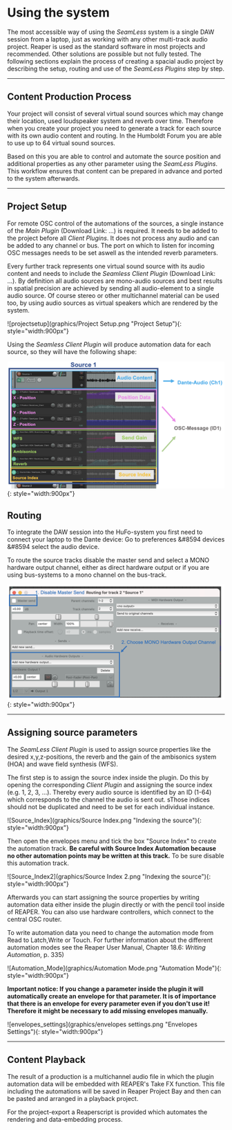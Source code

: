# Using the system

The most accessible way of using the *SeamLess* system is a single DAW session from a laptop, just as working with any other multi-track audio project.
Reaper is used as the standard software in most projects and recommended.
Other solutions are possible but not fully tested.
The following sections explain the process of creating a spacial audio project by describing the setup, routing and use of the *SeamLess Plugins* step by step.  

---

## Content Production Process

Your project will consist of several virtual sound sources which may change their location, used loudspeaker system and reverb over time. 
Therefore when you create your project you need to generate a track for each source with its own audio content and routing. In the Humboldt Forum you are able to use up to 64 virtual sound sources. 

Based on this you are able to control and automate the source position and additional properties as any other parameter using the *SeamLess Plugins*.
This workflow ensures that content can be prepared in advance and ported to the system afterwards. 

---

## Project Setup 

For remote OSC control of the automations of the sources, a single instance of the *Main Plugin* (Download Link: ...) is required. It needs to be added to the project before all *Client Plugins*. It does not process any audio and can be added to any channel or bus. The port on which to listen for incoming OSC messages needs to be set aswell as the intended reverb parameters.

Every further track represents one virtual sound source with its audio content and needs to include the *Seamless Client Plugin* (Download Link: ...). By definition all audio sources are mono-audio sources and best results in spatial precision are achieved by sending all audio-element to a single audio source. Of course stereo or other multichannel material can be used too, by using audio sources as virtual speakers which are rendered by the system.

![projectsetup](graphics/Project Setup.png "Project Setup"){: style="width:900px"}

Using the *Seamless Client Plugin* will produce automation data for each source, so they will have the following shape: 

![reapersource](graphics/reaper_source_NL.png "One Source in Reaper"){: style="width:900px"}

## Routing

To integrate the DAW session into the HuFo-system you first need to connect your laptop to the Dante device: Go to preferences &#8594 devices &#8594 select the audio device. 

To route the source tracks disable the master send and select a MONO hardware output channel, either as direct hardware output or if you are using bus-systems to a mono channel on the bus-track.

![reapearmono](graphics/reaper_HWmono1_NL.png "Mono Output Routing"){: style="width:900px"}

---

## Assigning source parameters

The *SeamLess Client Plugin* is used to assign source properties like the desired x,y,z-positions, the reverb and the gain of the ambisonics system (HOA) and wave field synthesis (WFS). 

The first step is to assign the source index inside the plugin. Do this by opening the corresponding *Client Plugin* and assigning the source index (e.g. 1, 2, 3, ...). Thereby every audio source is identified by an ID (1-64) which corresponds to the channel the audio is sent out. sThose indices should not be duplicated and need to be set for each individual instance.  

![Source_Index](graphics/Source Index.png "Indexing the source"){: style="width:900px"}

Then open the envelopes menu and tick the box "Source Index" to create the automation track. **Be careful with Source Index Automation because no other automation points may be written at this track.** To be sure disable this automation track. 

![Source_Index2](graphics/Source Index 2.png "Indexing the source"){: style="width:900px"}

Afterwards you can start assigning the source properties by writing automation data either inside the plugin directly or with the pencil tool inside of REAPER. You can also use hardware controllers, which connect to the central OSC router.

To write automation data you need to change the automation mode from Read to Latch,Write or Touch. For further information about the different automation modes see the Reaper User Manual, Chapter 18.6: *Writing Automation*, p. 335)

![Automation_Mode](graphics/Automation Mode.png "Automation Mode"){: style="width:900px"}

**Important notice: If you change a parameter inside the plugin it will automatically create an envelope for that parameter. It is of importance that there is an envelope for every parameter even if you don't use it! Therefore it might be necessary to add missing envelopes manually.** 

![envelopes_settings](graphics/envelopes settings.png "Envelopes Settings"){: style="width:900px"}

---

## Content Playback

The result of a production is a multichannel audio file in which the plugin automation data will be embedded with REAPER's Take FX function. This file including the automations will be saved in Reaper Project Bay and then can be pasted and arranged in a playback project.

For the project-export a Reaperscript is provided which automates the rendering and data-embedding process.
